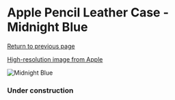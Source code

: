 # Apple Pencil Leather Case - Midnight Blue

[Return to previous page](/pencil)

[High-resolution image from Apple](https://store.storeimages.cdn-apple.com/8756/as-images.apple.com/is/MQ0W2?wid=4500&hei=4500&fmt=png)

<div style="width: 384px"><img src="/everyphone/MQ0W2.png" alt="Midnight Blue"></div>

### Under construction
